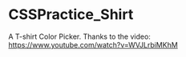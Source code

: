 # CSSPractice_Shirt
A T-shirt Color Picker.
Thanks to the video:
https://www.youtube.com/watch?v=WVJLrbiMKhM

